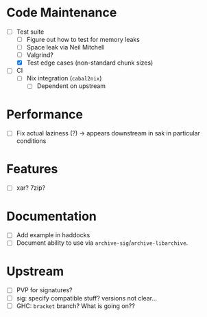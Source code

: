 # Code Maintenance
- [ ] Test suite
  - [ ] Figure out how to test for memory leaks
  - [ ] Space leak via Neil Mitchell
  - [ ] Valgrind?
  - [x] Test edge cases (non-standard chunk sizes)
- [ ] CI
  - [ ] Nix integration (`cabal2nix`)
    - [ ] Dependent on upstream
# Performance
- [ ] Fix actual laziness (?) -> appears downstream in sak in particular
  conditions
# Features
- [ ] xar? 7zip?
# Documentation
- [ ] Add example in haddocks
- [ ] Document ability to use via `archive-sig`/`archive-libarchive`.
# Upstream
- [ ] PVP for signatures?
- [ ] sig: specify compatible stuff? versions not clear...
- [ ] GHC: `bracket` branch? What is going on??
